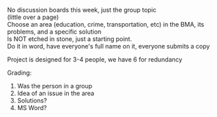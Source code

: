 No discussion boards this week, just the group topic  
(little over a page)  
Choose an area (education, crime, transportation, etc) in the BMA, its problems, and a specific solution  
Is NOT etched in stone, just a starting point.  
Do it in word, have everyone's full name on it, everyone submits a copy
 
Project is designed for 3-4 people, we have 6 for redundancy
 
Grading:

1. Was the person in a group
2. Idea of an issue in the area
3. Solutions?
4. MS Word?